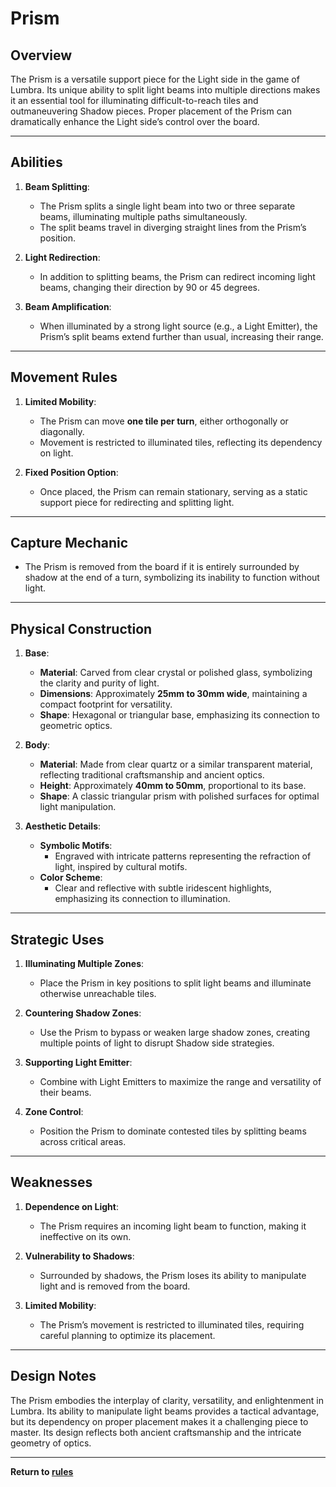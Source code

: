 # Prism

## **Overview**
The Prism is a versatile support piece for the Light side in the game of Lumbra. Its unique ability to split light beams into multiple directions makes it an essential tool for illuminating difficult-to-reach tiles and outmaneuvering Shadow pieces. Proper placement of the Prism can dramatically enhance the Light side’s control over the board.

---

## **Abilities**
1. **Beam Splitting**:
   - The Prism splits a single light beam into two or three separate beams, illuminating multiple paths simultaneously.
   - The split beams travel in diverging straight lines from the Prism’s position.

2. **Light Redirection**:
   - In addition to splitting beams, the Prism can redirect incoming light beams, changing their direction by 90 or 45 degrees.

3. **Beam Amplification**:
   - When illuminated by a strong light source (e.g., a Light Emitter), the Prism’s split beams extend further than usual, increasing their range.

---

## **Movement Rules**
1. **Limited Mobility**:
   - The Prism can move **one tile per turn**, either orthogonally or diagonally.
   - Movement is restricted to illuminated tiles, reflecting its dependency on light.

2. **Fixed Position Option**:
   - Once placed, the Prism can remain stationary, serving as a static support piece for redirecting and splitting light.

---

## **Capture Mechanic**
- The Prism is removed from the board if it is entirely surrounded by shadow at the end of a turn, symbolizing its inability to function without light.

---

## **Physical Construction**
1. **Base**:
   - **Material**: Carved from clear crystal or polished glass, symbolizing the clarity and purity of light.
   - **Dimensions**: Approximately **25mm to 30mm wide**, maintaining a compact footprint for versatility.
   - **Shape**: Hexagonal or triangular base, emphasizing its connection to geometric optics.

2. **Body**:
   - **Material**: Made from clear quartz or a similar transparent material, reflecting traditional craftsmanship and ancient optics.
   - **Height**: Approximately **40mm to 50mm**, proportional to its base.
   - **Shape**: A classic triangular prism with polished surfaces for optimal light manipulation.

3. **Aesthetic Details**:
   - **Symbolic Motifs**:
     - Engraved with intricate patterns representing the refraction of light, inspired by cultural motifs.
   - **Color Scheme**:
     - Clear and reflective with subtle iridescent highlights, emphasizing its connection to illumination.

---

## **Strategic Uses**
1. **Illuminating Multiple Zones**:
   - Place the Prism in key positions to split light beams and illuminate otherwise unreachable tiles.

2. **Countering Shadow Zones**:
   - Use the Prism to bypass or weaken large shadow zones, creating multiple points of light to disrupt Shadow side strategies.

3. **Supporting Light Emitter**:
   - Combine with Light Emitters to maximize the range and versatility of their beams.

4. **Zone Control**:
   - Position the Prism to dominate contested tiles by splitting beams across critical areas.

---

## **Weaknesses**
1. **Dependence on Light**:
   - The Prism requires an incoming light beam to function, making it ineffective on its own.

2. **Vulnerability to Shadows**:
   - Surrounded by shadows, the Prism loses its ability to manipulate light and is removed from the board.

3. **Limited Mobility**:
   - The Prism’s movement is restricted to illuminated tiles, requiring careful planning to optimize its placement.

---

## **Design Notes**
The Prism embodies the interplay of clarity, versatility, and enlightenment in Lumbra. Its ability to manipulate light beams provides a tactical advantage, but its dependency on proper placement makes it a challenging piece to master. Its design reflects both ancient craftsmanship and the intricate geometry of optics.

---

**Return to [rules](https://github.com/CHI-CityTech/Blended-Shadow-Puppet/tree/main/CLane/Lumbra/rules)**
